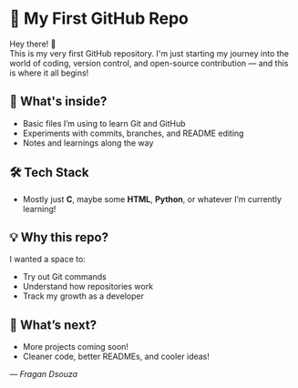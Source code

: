 # 🚀 My First GitHub Repo

Hey there! 👋  
This is my very first GitHub repository. I'm just starting my journey into the world of coding, version control, and open-source contribution — and this is where it all begins!

## 📌 What's inside?

- Basic files I’m using to learn Git and GitHub
- Experiments with commits, branches, and README editing
- Notes and learnings along the way

## 🛠️ Tech Stack

- Mostly just **C**, maybe some **HTML**, **Python**, or whatever I’m currently learning!

## 💡 Why this repo?

I wanted a space to:
- Try out Git commands
- Understand how repositories work
- Track my growth as a developer

## 🌱 What’s next?

- More projects coming soon!
- Cleaner code, better READMEs, and cooler ideas!

— *Fragan Dsouza*
